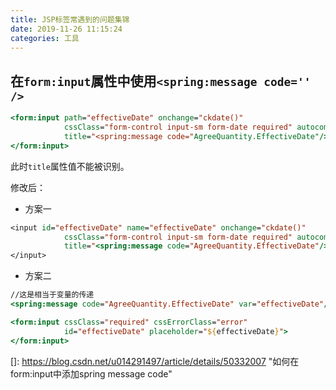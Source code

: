 ```yaml
---
title: JSP标签常遇到的问题集锦
date: 2019-11-26 11:15:24
categories: 工具
---
```

## 在`form:input`属性中使用`<spring:message code='' />`

```jsp
<form:input path="effectiveDate" onchange="ckdate()" 
            cssClass="form-control input-sm form-date required" autocomplete="off"
            title="<spring:message code="AgreeQuantity.EffectiveDate"/>">
</form:input>
```

此时`title`属性值不能被识别。

修改后：

- 方案一

```jsp
<input id="effectiveDate" name="effectiveDate" onchange="ckdate()" 
            cssClass="form-control input-sm form-date required" autocomplete="off"
            title="<spring:message code="AgreeQuantity.EffectiveDate"/>">
</input>
```

- 方案二

```jsp
//这是相当于变量的传递
<spring:message code="AgreeQuantity.EffectiveDate" var="effectiveDate"/>

<form:input cssClass="required" cssErrorClass="error"
            id="effectiveDate" placeholder="${effectiveDate}">
</form:input>
```

[]: https://blog.csdn.net/u014291497/article/details/50332007	"如何在form:input中添加spring message code"

